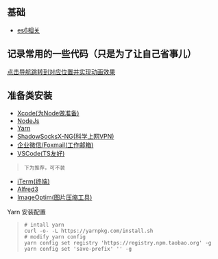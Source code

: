 ## 基础
- [es6相关](https://github.com/mlmalei/common/blob/master/javascript/es6%E7%AF%87.md)

## 记录常用的一些代码（只是为了让自己省事儿）

[点击导航跳转到对应位置并实现动画效果](https://github.com/mlmalei/common/blob/master/javascript/%E5%AF%BC%E8%88%AA.md)


## 准备类安装
- [Xcode(为Node做准备)](https://developer.apple.com/download/)
- [NodeJs](https://github.com/nodejs/node)
- [Yarn](https://github.com/yarnpkg/yarn)
- [ShadowSocksX-NG(科学上网VPN)](https://github.com/shadowsocks/ShadowsocksX-NG)
- [企业微信/Foxmail(工作邮箱)](https://work.weixin.qq.com/)
- [VSCode(TS友好)](https://github.com/mlmalei/common/blob/master/%E5%B7%A5%E5%85%B7%E7%B1%BB/vscode.md)
>`下为推荐，可不装`
- [iTerm(终端)](https://www.iterm2.com/)
- [Alfred3](https://www.alfredapp.com/)
- [ImageOptim(图片压缩工具)](https://imageoptim.com/mac)


Yarn 安装配置

> ```shell
> # intall yarn
> curl -o- -L https://yarnpkg.com/install.sh
> # modify yarn config
> yarn config set registry 'https://registry.npm.taobao.org' -g
> yarn config set 'save-prefix' '' -g
>   ```

